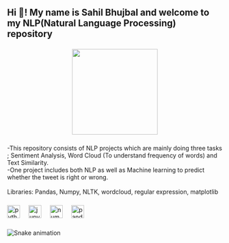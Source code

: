 <h2 align="left">Hi 👋! My name is Sahil Bhujbal and welcome to my NLP(Natural Language Processing) repository</h2>

###

<div align="center">
  <img height="200" src="https://i.giphy.com/media/v1.Y2lkPTc5MGI3NjExbDF4eWpvemRqb2RjbDJxOGt4Mm5jeHF6cmR0YmthYnRxZG5kbnNobCZlcD12MV9pbnRlcm5hbF9naWZfYnlfaWQmY3Q9Zw/0jyyIrMvCjyZAU2aim/giphy.gif"  />
</div>

###

<p align="left">-This repository consists of NLP projects which are mainly doing three tasks ; Sentiment Analysis, Word Cloud (To understand frequency of words) and Text Similarity.<br>-One project includes both NLP as well as Machine learning to predict whether the tweet is right or wrong.<br><br>Libraries: Pandas, Numpy, NLTK,  wordcloud, regular expression, matplotlib</p>

###

<div align="left">
  <img src="https://cdn.jsdelivr.net/gh/devicons/devicon/icons/python/python-original.svg" height="30" alt="python logo"  />
  <img width="12" />
  <img src="https://cdn.jsdelivr.net/gh/devicons/devicon/icons/jupyter/jupyter-original.svg" height="30" alt="jupyter logo"  />
  <img width="12" />
  <img src="https://cdn.jsdelivr.net/gh/devicons/devicon/icons/numpy/numpy-original.svg" height="30" alt="numpy logo"  />
  <img width="12" />
  <img src="https://cdn.jsdelivr.net/gh/devicons/devicon/icons/pandas/pandas-original.svg" height="30" alt="pandas logo"  />
</div>

###

<img src="https://raw.githubusercontent.com/sahil-2307/sahil-2307/output/snake.svg" alt="Snake animation" />

###
